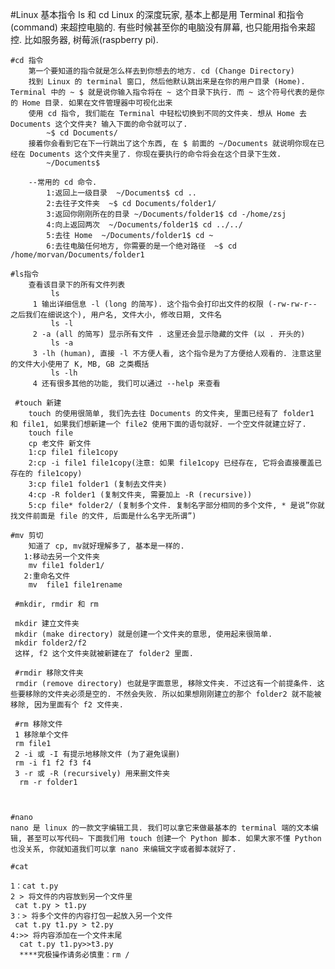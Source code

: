 #Linux 基本指令 ls 和 cd
    Linux 的深度玩家, 基本上都是用 Terminal 和指令 (command) 来超控电脑的.
    有些时候甚至你的电脑没有屏幕, 也只能用指令来超控. 比如服务器, 树莓派(raspberry pi).

    #cd 指令
        第一个要知道的指令就是怎么样去到你想去的地方. cd (Change Directory)
        找到 Linux 的 terminal 窗口, 然后他默认跳出来是在你的用户目录 (Home). Terminal 中的 ~ $ 就是说你输入指令将在 ~ 这个目录下执行. 而 ~ 这个符号代表的是你的 Home 目录. 如果在文件管理器中可视化出来
        使用 cd 指令, 我们能在 Terminal 中轻松切换到不同的文件夹. 想从 Home 去 Documents 这个文件夹? 输入下面的命令就可以了.
            ~$ cd Documents/
        接着你会看到它在下一行跳出了这个东西, 在 $ 前面的 ~/Documents 就说明你现在已经在 Documents 这个文件夹里了. 你现在要执行的命令将会在这个目录下生效.
            ~/Documents$

        --常用的 cd 命令.
            1:返回上一级目录  ~/Documents$ cd ..
            2:去往子文件夹  ~$ cd Documents/folder1/
            3:返回你刚刚所在的目录 ~/Documents/folder1$ cd -/home/zsj
            4:向上返回两次  ~/Documents/folder1$ cd ../../
            5:去往 Home  ~/Documents/folder1$ cd ~
            6:去往电脑任何地方, 你需要的是一个绝对路径  ~$ cd /home/morvan/Documents/folder1

    #ls指令
        查看该目录下的所有文件列表
             ls
         1 输出详细信息 -l (long 的简写). 这个指令会打印出文件的权限 (-rw-rw-r-- 之后我们在细说这个), 用户名, 文件大小, 修改日期, 文件名
             ls -l
         2 -a (all 的简写) 显示所有文件 . 这里还会显示隐藏的文件 (以 . 开头的)
             ls -a
         3 -lh (human), 直接 -l 不方便人看, 这个指令是为了方便给人观看的. 注意这里的文件大小使用了 K, MB, GB 之类概括
             ls -lh
         4 还有很多其他的功能, 我们可以通过 --help 来查看

     #touch 新建
        touch 的使用很简单, 我们先去往 Documents 的文件夹, 里面已经有了 folder1 和 file1, 如果我们想新建一个 file2 使用下面的语句就好. 一个空文件就建立好了.
        touch file
        cp 老文件 新文件
        1:cp file1 file1copy
        2:cp -i file1 file1copy(注意: 如果 file1copy 已经存在, 它将会直接覆盖已存在的 file1copy)
        3:cp file1 folder1 (复制去文件夹)
        4:cp -R folder1 (复制文件夹, 需要加上 -R (recursive))
        5:cp file* folder2/ (复制多个文件. 复制名字部分相同的多个文件, * 是说”你就找文件前面是 file 的文件, 后面是什么名字无所谓”)

    #mv 剪切
        知道了 cp, mv就好理解多了, 基本是一样的.
       1:移动去另一个文件夹
        mv file1 folder1/
       2:重命名文件
        mv  file1 file1rename

     #mkdir, rmdir 和 rm

     mkdir 建立文件夹
     mkdir (make directory) 就是创建一个文件夹的意思, 使用起来很简单.
     mkdir folder2/f2
     这样, f2 这个文件夹就被新建在了 folder2 里面.

     #rmdir 移除文件夹
     rmdir (remove directory) 也就是字面意思, 移除文件夹. 不过这有一个前提条件. 这些要移除的文件夹必须是空的. 不然会失败. 所以如果想刚刚建立的那个 folder2 就不能被移除, 因为里面有个 f2 文件夹.

     #rm 移除文件
     1 移除单个文件
     rm file1
     2 -i 或 -I 有提示地移除文件 (为了避免误删)
     rm -i f1 f2 f3 f4
     3 -r 或 -R (recursively) 用来删文件夹
      rm -r folder1



    #nano
    nano 是 linux 的一款文字编辑工具. 我们可以拿它来做最基本的 terminal 端的文本编辑, 甚至可以写代码~ 下面我们用 touch 创建一个 Python 脚本. 如果大家不懂 Python 也没关系, 你就知道我们可以拿 nano 来编辑文字或者脚本就好了.

    #cat

    1：cat t.py
    2 > 将文件的内容放到另一个文件里
     cat t.py > t1.py
    3：> 将多个文件的内容打包一起放入另一个文件
     cat t.py t1.py > t2.py
    4:>> 将内容添加在一个文件末尾
      cat t.py t1.py>>t3.py
      ****究极操作请务必慎重：rm /

